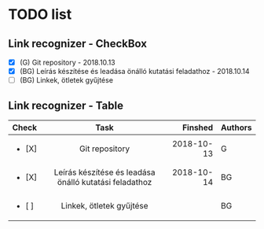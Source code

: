 # TODO list
## Link recognizer - CheckBox

- [X] (G)  Git repository - 2018.10.13 
- [X] (BG) Leírás készítése és leadása önálló kutatási feladathoz - 2018.10.14
- [ ] (BG) Linkek, ötletek gyűjtése

## Link recognizer - Table

| Check               | Task                                                   | Finshed      | Authors|
| ------------------- |:------------------------------------------------------:| ------------:|--------|
|<ul><li>[X]</li></ul>| Git repository                                         |  2018-10-13  | G      |  
|<ul><li>[X]</li></ul>| Leírás készítése és leadása önálló kutatási feladathoz |  2018-10-14  | BG     |
|<ul><li>[ ]</li></ul>| Linkek, ötletek gyűjtése                               |              | BG     |

